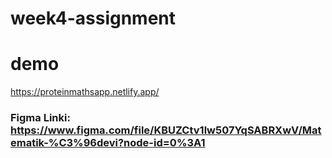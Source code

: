 # week4-assignment
# demo

https://proteinmathsapp.netlify.app/
### Figma Linki: https://www.figma.com/file/KBUZCtv1lw507YqSABRXwV/Matematik-%C3%96devi?node-id=0%3A1
